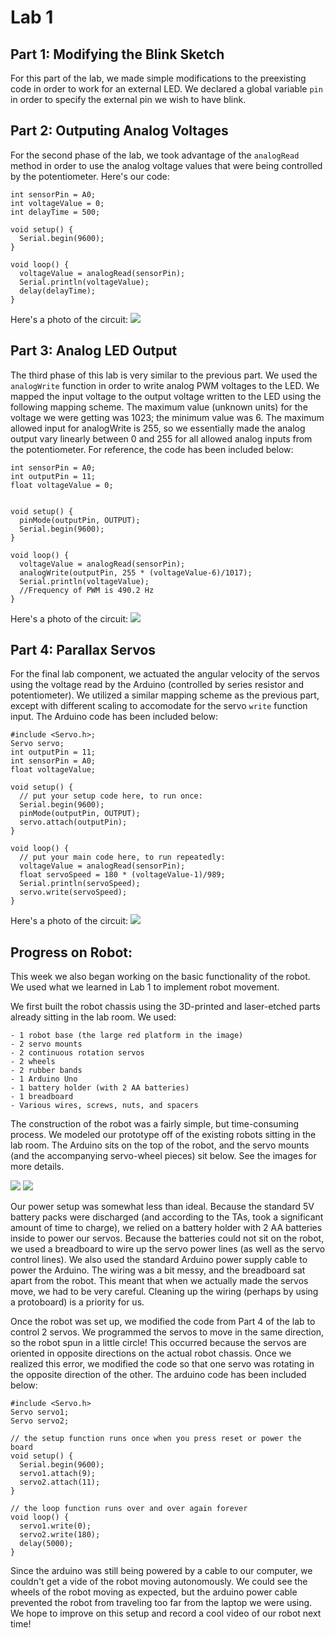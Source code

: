 # Lab 1

## Part 1: Modifying the Blink Sketch

For this part of the lab, we made simple modifications to the preexisting code in order to work for an external LED. We declared a global variable `pin` in order to specify the external pin we wish to have blink. 

## Part 2: Outputing Analog Voltages

For the second phase of the lab, we took advantage of the `analogRead` method in order to use the analog voltage values that were being controlled by the potentiometer. Here's our code:

```
int sensorPin = A0;
int voltageValue = 0;
int delayTime = 500;

void setup() {
  Serial.begin(9600);
}

void loop() {
  voltageValue = analogRead(sensorPin);
  Serial.println(voltageValue);
  delay(delayTime);
}
```

Here's a photo of the circuit:
![](./resources/6d352b7943044248b06bf93e79163291.jpeg)

## Part 3: Analog LED Output

The third phase of this lab is very similar to the previous part. We used the `analogWrite` function in order to write analog PWM voltages to the LED. We mapped the input voltage to the output voltage written to the LED using the following mapping scheme. The maximum value (unknown units) for the voltage we were getting was 1023; the minimum value was 6. The maximum allowed input for analogWrite is 255, so we essentially made the analog output vary linearly between 0 and 255 for all allowed analog inputs from the potentiometer. For reference, the code has been included below:

```
int sensorPin = A0;
int outputPin = 11;
float voltageValue = 0;


void setup() {
  pinMode(outputPin, OUTPUT);
  Serial.begin(9600);
}

void loop() {
  voltageValue = analogRead(sensorPin);
  analogWrite(outputPin, 255 * (voltageValue-6)/1017);
  Serial.println(voltageValue);
  //Frequency of PWM is 490.2 Hz
}
```

Here's a photo of the circuit: 
![](./resources/a3c3be304c904540ab26eccacc50d2ea.jpeg)

## Part 4: Parallax Servos 

For the final lab component, we actuated the angular velocity of the servos using the voltage read by the Arduino (controlled by series resistor and potentiometer). We utilized a similar mapping scheme as the previous part, except with different scaling to accomodate for the servo `write` function input. The Arduino code has been included below:

```
#include <Servo.h>;
Servo servo;
int outputPin = 11;
int sensorPin = A0;
float voltageValue;

void setup() {
  // put your setup code here, to run once:
  Serial.begin(9600);
  pinMode(outputPin, OUTPUT);
  servo.attach(outputPin);
}

void loop() {
  // put your main code here, to run repeatedly:
  voltageValue = analogRead(sensorPin);
  float servoSpeed = 180 * (voltageValue-1)/989;
  Serial.println(servoSpeed);
  servo.write(servoSpeed);
}

```

Here's a photo of the circuit:
![](./resources/2fc07050c8674d979eb9044ecb1724d5.jpeg)

## Progress on Robot:

This week we also began working on the basic functionality of the robot. We used what we learned in Lab 1 to implement robot movement. 

We first built the robot chassis using the 3D-printed and laser-etched parts already sitting in the lab room. We used:

```
- 1 robot base (the large red platform in the image)
- 2 servo mounts
- 2 continuous rotation servos
- 2 wheels
- 2 rubber bands
- 1 Arduino Uno
- 1 battery holder (with 2 AA batteries)
- 1 breadboard
- Various wires, screws, nuts, and spacers
```

The construction of the robot was a fairly simple, but time-consuming process. We modeled our prototype off of the existing robots sitting in the lab room. The Arduino sits on the top of the robot, and the servo mounts (and the accompanying servo-wheel pieces) sit below. See the images for more details. 

![](./resources/lab1robot1.jpg)
![](./resources/lab1robot2.jpg)

Our power setup was somewhat less than ideal. Because the standard 5V battery packs were discharged (and according to the TAs, took a significant amount of time to charge), we relied on a battery holder with 2 AA batteries inside to power our servos. Because the batteries could not sit on the robot, we used a breadboard to wire up the servo power lines (as well as the servo control lines). We also used the standard Arduino power supply cable to power the Arduino. The wiring was a bit messy, and the breadboard sat apart from the robot. This meant that when we actually made the servos move, we had to be very careful. Cleaning up the wiring (perhaps by using a protoboard) is a priority for us.

Once the robot was set up, we modified the code from Part 4 of the lab to control 2 servos. We programmed the servos to move in the same direction, so the robot spun in a little circle! This occurred because the servos are oriented in opposite directions on the actual robot chassis. Once we realized this error, we modified the code so that one servo was rotating in the opposite direction of the other. The arduino code has been included below:

```
#include <Servo.h>
Servo servo1;
Servo servo2;
 
// the setup function runs once when you press reset or power the board
void setup() {
  Serial.begin(9600);
  servo1.attach(9);
  servo2.attach(11);
}
 
// the loop function runs over and over again forever
void loop() {
  servo1.write(0);
  servo2.write(180);
  delay(5000);
}
```
Since the arduino was still being powered by a cable to our computer, we couldn't get a vide of the robot moving autonomously. We could see the wheels of the robot moving as expected, but the arduino power cable prevented the robot from traveling too far from the laptop we were using. We hope to improve on this setup and record a cool video of our robot next time!
